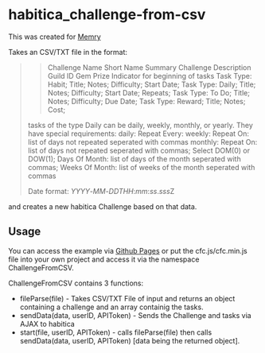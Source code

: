 # habitica_challenge-from-csv

This was created for [Memry](https://github.com/Memry)

Takes an CSV/TXT file in the format:

  >>Challenge Name
  Short Name
  Summary
  Challenge Description
  Guild ID
  Gem Prize
  Indicator for beginning of tasks
  Task Type: Habit; Title; Notes; Difficulty; Start Date;
  Task Type: Daily; Title; Notes; Difficulty; Start Date; Repeats;
  Task Type: To Do; Title; Notes; Difficulty; Due Date;
  Task Type: Reward; Title; Notes; Cost;
  >
  >tasks of the type Daily can be daily, weekly, monthly, or yearly. They have special requirements:
  daily:   Repeat Every:
  weekly:  Repeat On:    list of days not repeated seperated with commas
  monthly: Repeat On:    list of days not repeated seperated with commas; Select DOM(0) or DOW(1); Days Of Month: list of days of the month seperated with commas; Weeks Of Month: list of weeks of the month seperated with commas
  >
  >Date format: *YYYY*-*MM*-*DDTHH*:*mm*:*ss*.*sss*Z

 and creates a new habitica Challenge based on that data.

## Usage
You can access the example via [Github Pages](https://aras14hd.github.io/habitica_challenge-from-csv/) or put the cfc.js/cfc.min.js file into your own project and access it via the namespace ChallengeFromCSV.

ChallengeFromCSV contains 3 functions:
* fileParse(file) - Takes CSV/TXT File of input and returns an object containing a challenge and an array containig the tasks.
* sendData(data, userID, APIToken) - Sends the Challenge and tasks via AJAX to habitica
* start(file, userID, APIToken) - calls fileParse(file) then calls sendData(data, userID, APIToken) [data being the returned object].
